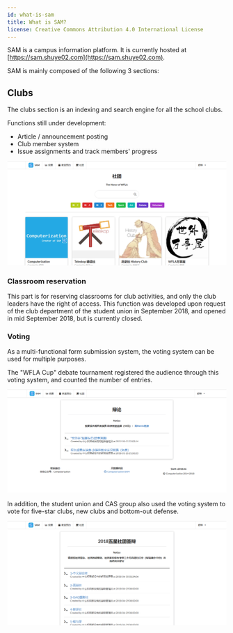 ```yaml
---
id: what-is-sam
title: What is SAM?
license: Creative Commons Attribution 4.0 International License
---
```


SAM is a campus information platform. It is currently hosted at [https://sam.shuye02.com](https://sam.shuye02.com).

SAM is mainly composed of the following 3 sections:

## Clubs

The clubs section is an indexing and search engine for all the school clubs.

Functions still under development:

- Article / announcement posting
- Club member system
- Issue assignments and track members' progress

<img alt="Organization" src='/img/doc/org.png' />

### Classroom reservation

This part is for reserving classrooms for club activities, and only the club leaders have the right of access. This function was developed upon request of the club department of the student union in September 2018, and opened in mid September 2018, but is currently closed.

### Voting

As a multi-functional form submission system, the voting system can be used for multiple purposes.

The "WFLA Cup" debate tournament registered the audience through this voting system, and counted the number of entries.

<img alt="debate voting" src='/img/doc/vote_debate.png' />

In addition, the student union and CAS group also used the voting system to vote for five-star clubs, new clubs and bottom-out defense.

<img alt="Organization Defense Voting" src='/img/doc/vote_org.png' />
